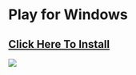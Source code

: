 # Play for Windows

## [Click Here To Install](http://play-windows.s3.amazonaws.com/setup.exe)

![](https://a248.e.akamai.net/camo.github.com/52c8cfd754ea5ac0c9455eff32831582d16395e9/687474703a2f2f636c2e6c792f33443075334e3130324f3144306d3167334231592f496d616765253230323031322e30342e3139253230323a33353a3534253230414d2e706e67)
